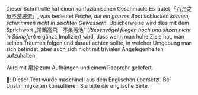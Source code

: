 <p>Dieser Schriftrolle hat einen konfuzianischen Geschmack: Es lautet 「<abbr title="donshuu no uo wa shiryuu ni oyogazu">吞舟之魚不游枝流</abbr>」, was bedeutet <em>Fische, die ein ganzes Boot schlucken können, schwimmen nicht in seichten Gewässern</em>. Üblicherweise wird dies mit dem Sprichwort „鴻鵠高飛　不集污池“ (<em>Riesenvögel fliegen hoch und sitzen nicht in Sümpfen</em>) ergänzt. Impliziert wird, dass wenn man hohe Ziele hat, man seinen Träumen folgen und darauf achten sollte, in welcher Umgebung man sich befindet; aber auch sich nicht mit trivialen Angelegenheiten aufzuhalten.</p>
<p>Wird mit 帛紗 zum Aufhängen und einem Papprohr geliefert.</p>
👾: Dieser Text wurde maschinell aus dem Englischen übersetzt. Bei Unstimmigkeiten konsultieren Sie bitte die englische Seite.
